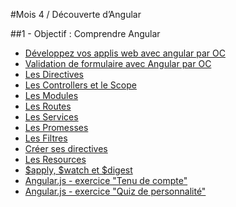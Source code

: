 #Mois 4 / Découverte d’Angular

##1 - Objectif : Comprendre Angular

* [Développez vos applis web avec angular par OC](https://openclassrooms.com/courses/developpez-vos-applications-web-avec-angularjs)
* [Validation de formulaire avec Angular par OC](https://openclassrooms.com/courses/validation-de-formulaire-simplifiee-avec-angularjs)
* [Les Directives](https://www.grafikart.fr/formations/angularjs/directives)
* [Les Controllers et le Scope](https://www.grafikart.fr/formations/angularjs/controller-scope)
* [Les Modules](https://www.grafikart.fr/formations/angularjs/module)
* [Les Routes](https://www.grafikart.fr/formations/angularjs/routes)
* [Les Services](https://www.grafikart.fr/formations/angularjs/services)
* [Les Promesses](https://www.grafikart.fr/formations/angularjs/promesses)
* [Les Filtres](https://www.grafikart.fr/formations/angularjs/filtres)
* [Créer ses directives](https://www.grafikart.fr/formations/angularjs/creer-directive)
* [Les Resources](https://www.grafikart.fr/formations/angularjs/resources)
* [$apply, $watch et $digest](https://www.grafikart.fr/formations/angularjs/apply-watch-digest)
* [Angular.js - exercice "Tenu de compte"](http://simplonline.co/ressources/voir-tout/251-angular-js-exercice-tenu-de-compte)
* [Angular.js - exercice "Quiz de personnalité"](http://simplonline.co/ressources/voir-tout/252-quiz-de-personnalite)
